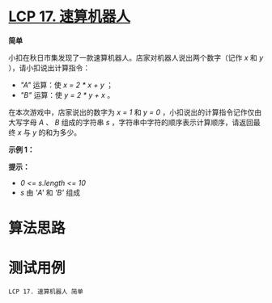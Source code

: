 # [LCP 17. 速算机器人][cnTitle]

**简单**

小扣在秋日市集发现了一款速算机器人。店家对机器人说出两个数字（记作  *x*  和  *y* ），请小扣说出计算指令：


-  *"A"*  运算：使  *x = 2 * x + y* ； 
-  *"B"*  运算：使  *y = 2 * y + x* 。


在本次游戏中，店家说出的数字为  *x = 1*  和  *y = 0* ，小扣说出的计算指令记作仅由大写字母  *A* 、 *B*  组成的字符串  *s* ，字符串中字符的顺序表示计算顺序，请返回最终  *x*  与  *y*  的和为多少。


**示例 1：** 




**提示：** 


-  *0 <= s.length <= 10*  
-  *s*  由  *'A'*  和  *'B'*  组成




# 算法思路

# 测试用例
```
LCP 17. 速算机器人 简单
```

[cnTitle]: https://leetcode-cn.com/problems/nGK0Fy/
